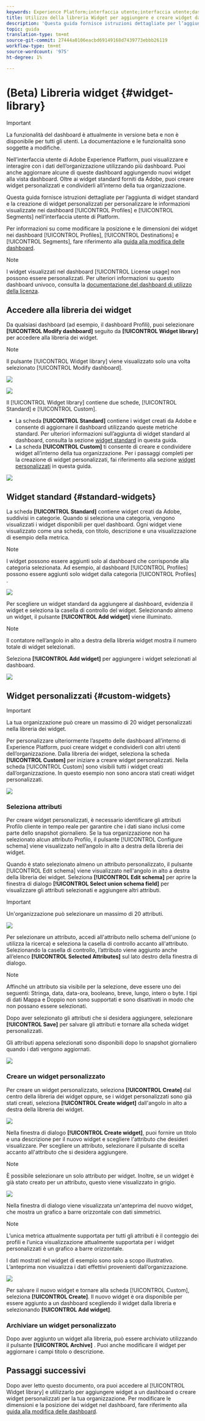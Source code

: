 ```yaml
---
keywords: Experience Platform;interfaccia utente;interfaccia utente;dashboard;dashboard;profili;segmenti;destinazioni;utilizzo licenza
title: Utilizzo della libreria Widget per aggiungere e creare widget dashboard
description: 'Questa guida fornisce istruzioni dettagliate per l’aggiunta di widget standard e la creazione di widget personalizzati per la visualizzazione dei dati del dashboard in Adobe Experience Platform. '
topic: guida
translation-type: tm+mt
source-git-commit: 27444a0106eacbd69149168d7439773ebbb26119
workflow-type: tm+mt
source-wordcount: '975'
ht-degree: 1%

---
```



# (Beta) Libreria widget {#widget-library}

>[!IMPORTANT]
>
>La funzionalità del dashboard è attualmente in versione beta e non è disponibile per tutti gli utenti. La documentazione e le funzionalità sono soggette a modifiche.

Nell’interfaccia utente di Adobe Experience Platform, puoi visualizzare e interagire con i dati dell’organizzazione utilizzando più dashboard. Puoi anche aggiornare alcune di queste dashboard aggiungendo nuovi widget alla vista dashboard. Oltre ai widget standard forniti da Adobe, puoi creare widget personalizzati e condividerli all’interno della tua organizzazione.

Questa guida fornisce istruzioni dettagliate per l’aggiunta di widget standard e la creazione di widget personalizzati per personalizzare le informazioni visualizzate nei dashboard [!UICONTROL Profiles] e [!UICONTROL Segments] nell’interfaccia utente di Platform.

Per informazioni su come modificare la posizione e le dimensioni dei widget nei dashboard [!UICONTROL Profiles], [!UICONTROL Destinations] e [!UICONTROL Segments], fare riferimento alla [guida alla modifica delle dashboard](modify.md).

>[!NOTE]
>
>I widget visualizzati nel dashboard [!UICONTROL License usage] non possono essere personalizzati. Per ulteriori informazioni su questo dashboard univoco, consulta la [documentazione del dashboard di utilizzo della licenza](guides/license-usage.md).

## Accedere alla libreria dei widget

Da qualsiasi dashboard (ad esempio, il dashboard Profili), puoi selezionare **[!UICONTROL Modify dashboard]** seguito da **[!UICONTROL Widget library]** per accedere alla libreria dei widget.

>[!NOTE]
>
>Il pulsante [!UICONTROL Widget library] viene visualizzato solo una volta selezionato [!UICONTROL Modify dashboard].

![](images/customization/modify-dashboard.png)

![](images/customization/widget-library-button.png)

Il [!UICONTROL Widget library] contiene due schede, [!UICONTROL Standard] e [!UICONTROL Custom].

* La scheda **[!UICONTROL Standard]** contiene i widget creati da Adobe e consente di aggiornare il dashboard utilizzando queste metriche standard. Per ulteriori informazioni sull’aggiunta di widget standard al dashboard, consulta la sezione [widget standard](#standard-widgets) in questa guida.
* La scheda **[!UICONTROL Custom]** ti consente di creare e condividere widget all’interno della tua organizzazione. Per i passaggi completi per la creazione di widget personalizzati, fai riferimento alla sezione [widget personalizzati](#custom-widgets) in questa guida.

![](images/customization/widget-library.png)

## Widget standard {#standard-widgets}

La scheda **[!UICONTROL Standard]** contiene widget creati da Adobe, suddivisi in categorie. Quando si seleziona una categoria, vengono visualizzati i widget disponibili per quel dashboard. Ogni widget viene visualizzato come una scheda, con titolo, descrizione e una visualizzazione di esempio della metrica.

>[!NOTE]
>
>I widget possono essere aggiunti solo al dashboard che corrisponde alla categoria selezionata. Ad esempio, al dashboard [!UICONTROL Profiles] possono essere aggiunti solo widget dalla categoria [!UICONTROL Profiles] .

![](images/customization/standard-widgets.png)

Per scegliere un widget standard da aggiungere al dashboard, evidenzia il widget e seleziona la casella di controllo del widget. Selezionando almeno un widget, il pulsante **[!UICONTROL Add widget]** viene illuminato.

>[!NOTE]
>
>Il contatore nell’angolo in alto a destra della libreria widget mostra il numero totale di widget selezionati.

Seleziona **[!UICONTROL Add widget]** per aggiungere i widget selezionati al dashboard.

![](images/customization/add-widget.png)

## Widget personalizzati {#custom-widgets}

>[!IMPORTANT]
>
>La tua organizzazione può creare un massimo di 20 widget personalizzati nella libreria dei widget.

Per personalizzare ulteriormente l’aspetto delle dashboard all’interno di Experience Platform, puoi creare widget e condividerli con altri utenti dell’organizzazione. Dalla libreria dei widget, seleziona la scheda **[!UICONTROL Custom]** per iniziare a creare widget personalizzati. Nella scheda [!UICONTROL Custom] sono visibili tutti i widget creati dall’organizzazione. In questo esempio non sono ancora stati creati widget personalizzati.

![](images/customization/custom-widgets.png)

### Seleziona attributi

Per creare widget personalizzati, è necessario identificare gli attributi Profilo cliente in tempo reale per garantire che i dati siano inclusi come parte dello snapshot giornaliero. Se la tua organizzazione non ha selezionato alcun attributo Profilo, il pulsante [!UICONTROL Configure schema] viene visualizzato nell’angolo in alto a destra della libreria dei widget.

Quando è stato selezionato almeno un attributo personalizzato, il pulsante [!UICONTROL Edit schema] viene visualizzato nell&#39;angolo in alto a destra della libreria dei widget. Seleziona **[!UICONTROL Edit schema]** per aprire la finestra di dialogo **[!UICONTROL Select union schema field]** per visualizzare gli attributi selezionati e aggiungere altri attributi.

>[!IMPORTANT]
>
>Un&#39;organizzazione può selezionare un massimo di 20 attributi.

![](images/customization/edit-schema.png)

Per selezionare un attributo, accedi all&#39;attributo nello schema dell&#39;unione (o utilizza la ricerca) e seleziona la casella di controllo accanto all&#39;attributo. Selezionando la casella di controllo, l’attributo viene aggiunto anche all’elenco **[!UICONTROL Selected Attributes]** sul lato destro della finestra di dialogo.

>[!NOTE]
>
>Affinché un attributo sia visibile per la selezione, deve essere uno dei seguenti: Stringa, data, data-ora, booleano, breve, lungo, intero o byte. I tipi di dati Mappa e Doppio non sono supportati e sono disattivati in modo che non possano essere selezionati.

Dopo aver selezionato gli attributi che si desidera aggiungere, selezionare **[!UICONTROL Save]** per salvare gli attributi e tornare alla scheda widget personalizzati.

Gli attributi appena selezionati sono disponibili dopo lo snapshot giornaliero quando i dati vengono aggiornati.

![](images/customization/select-attribute.png)

### Creare un widget personalizzato

Per creare un widget personalizzato, seleziona **[!UICONTROL Create]** dal centro della libreria dei widget oppure, se i widget personalizzati sono già stati creati, seleziona **[!UICONTROL Create widget]** dall&#39;angolo in alto a destra della libreria dei widget.

![](images/customization/create-widget.png)

Nella finestra di dialogo **[!UICONTROL Create widget]**, puoi fornire un titolo e una descrizione per il nuovo widget e scegliere l&#39;attributo che desideri visualizzare. Per scegliere un attributo, selezionare il pulsante di scelta accanto all&#39;attributo che si desidera aggiungere.

>[!NOTE]
>
>È possibile selezionare un solo attributo per widget. Inoltre, se un widget è già stato creato per un attributo, questo viene visualizzato in grigio.

![](images/customization/create-widget-dialog.png)

Nella finestra di dialogo viene visualizzata un&#39;anteprima del nuovo widget, che mostra un grafico a barre orizzontale con dati simmetrici.

>[!NOTE]
>
>L’unica metrica attualmente supportata per tutti gli attributi è il conteggio dei profili e l’unica visualizzazione attualmente supportata per i widget personalizzati è un grafico a barre orizzontale.
>
>I dati mostrati nel widget di esempio sono solo a scopo illustrativo. L’anteprima non visualizza i dati effettivi provenienti dall’organizzazione.

![](images/customization/create-widget-select-attribute.png)

Per salvare il nuovo widget e tornare alla scheda [!UICONTROL Custom], seleziona **[!UICONTROL Create]**. Il nuovo widget è ora disponibile per essere aggiunto a un dashboard scegliendo il widget dalla libreria e selezionando **[!UICONTROL Add widget]**.

### Archiviare un widget personalizzato

Dopo aver aggiunto un widget alla libreria, può essere archiviato utilizzando il pulsante **[!UICONTROL Archive]** . Puoi anche modificare il widget per aggiornare i campi titolo o descrizione.

## Passaggi successivi

Dopo aver letto questo documento, ora puoi accedere al [!UICONTROL Widget library] e utilizzarlo per aggiungere widget a un dashboard o creare widget personalizzati per la tua organizzazione. Per modificare le dimensioni e la posizione dei widget nel dashboard, fare riferimento alla [guida alla modifica delle dashboard](modify.md).